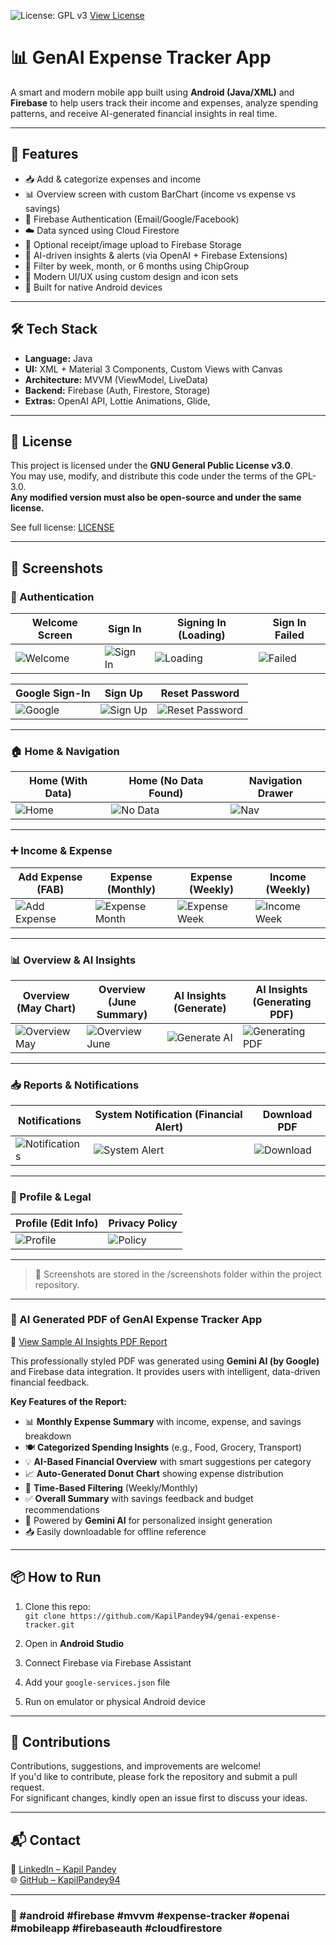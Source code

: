 ![License: GPL v3](https://img.shields.io/badge/License-GPLv3-blue.svg)
[View License](https://www.gnu.org/licenses/gpl-3.0)

# 📊 GenAI Expense Tracker App

A smart and modern mobile app built using **Android (Java/XML)** and **Firebase** to help users track their income and expenses, analyze spending patterns, and receive AI-generated financial insights in real time.

---

## 🚀 Features

- 📥 Add & categorize expenses and income
- 📊 Overview screen with custom BarChart (income vs expense vs savings)
- 🔐 Firebase Authentication (Email/Google/Facebook)
- ☁️ Data synced using Cloud Firestore
- 📁 Optional receipt/image upload to Firebase Storage
- 🧠 AI-driven insights & alerts (via OpenAI + Firebase Extensions)
- 📆 Filter by week, month, or 6 months using ChipGroup
- 🎨 Modern UI/UX using custom design and icon sets
- 📲 Built for native Android devices

---

## 🛠 Tech Stack

- **Language:** Java
- **UI:** XML + Material 3 Components, Custom Views with Canvas
- **Architecture:** MVVM (ViewModel, LiveData)
- **Backend:** Firebase (Auth, Firestore, Storage)
- **Extras:** OpenAI API, Lottie Animations, Glide, 

---

## 📄 License

This project is licensed under the **GNU General Public License v3.0**.  
You may use, modify, and distribute this code under the terms of the GPL-3.0.  
**Any modified version must also be open-source and under the same license.**

See full license: [LICENSE](./LICENSE)

---

## 📸 Screenshots

### 🔐 Authentication

| Welcome Screen | Sign In | Signing In (Loading) | Sign In Failed |
|----------------|---------|-----------------------|----------------|
| ![Welcome](screenshots/Welcome_UI.jpg) | ![Sign In](screenshots/Signin_UI.jpg) | ![Loading](screenshots/SignIn_Progress_SecureLogin_UI.jpg) | ![Failed](screenshots/SignIn_Error_Invalid_Credentials_UI.jpg) |

| Google Sign-In | Sign Up | Reset Password |
|----------------|-------------------|---------|
| ![Google](screenshots/SignIn_GoogleAccount_Selection_UI.jpg) | ![Sign Up](screenshots/SignUp_UI.jpg) | ![Reset Password](screenshots/Forgot_UI.jpg) |

---

### 🏠 Home & Navigation

| Home (With Data) | Home (No Data Found) | Navigation Drawer |
|------------------|----------------------|-------------------|
| ![Home](screenshots/Alert_NewCategory_Grocery_Notification.jpg) | ![No Data](screenshots/NoDataFound_Weekly_Home_UI.jpg) | ![Nav](screenshots/NavDrawer_Menu_UI.jpg) |

---

### ➕ Income & Expense

| Add Expense (FAB) | Expense (Monthly) | Expense (Weekly) | Income (Weekly) |
|-------------------|-------------------|------------------|------------------|
| ![Add Expense](screenshots/Expense_UI_AddExpense_FAB_Button.jpg) | ![Expense Month](screenshots/Expense_UI_Monthly.jpg) | ![Expense Week](screenshots/Expense_UI_Weekly.jpg) | ![Income Week](screenshots/Income_UI_Weekly.jpg) |


---

### 📊 Overview & AI Insights

| Overview (May Chart) | Overview (June Summary) | AI Insights (Generate) | AI Insights (Generating PDF) |
|----------------------|--------------------------|-------------------------|------------------------------|
| ![Overview May](screenshots/Overview_BarChart_May_Summary.jpg) | ![Overview June](screenshots/Overview_BarChart_Summary.jpg) | ![Generate AI](screenshots/AIInsights_Generate_PDF_UI.jpg) | ![Generating PDF](screenshots/AIInsights_GeneratingPDF_Status_UI.jpg) |

---

### 📥 Reports & Notifications

| Notifications | System Notification (Financial Alert) | Download PDF |
|---------------|----------------------------------------|----------------|
| ![Notifications](screenshots/Notifications_UI.jpg) | ![System Alert](screenshots/System_Notification_Financial_Alert_Grocery.jpg) | ![Download](screenshots/AIInsights_Generate_PDF_UI.jpg) |


---

### 👤 Profile & Legal

| Profile (Edit Info) | Privacy Policy |
|---------------------|----------------|
| ![Profile](screenshots/ProfileScreen_Edit_Save_UI.jpg) | ![Policy](screenshots/PrivacyPolicy_UI_DataInfo.jpg) |

---

>  📁 Screenshots are stored in the /screenshots folder within the project repository.
---

### 🧠 AI Generated PDF of GenAI Expense Tracker App

📄 [View Sample AI Insights PDF Report](screenshots/AI_Insights_Report.pdf)

This professionally styled PDF was generated using **Gemini AI (by Google)** and Firebase data integration. It provides users with intelligent, data-driven financial feedback.

**Key Features of the Report:**
- 📊 **Monthly Expense Summary** with income, expense, and savings breakdown
- 🍽️ **Categorized Spending Insights** (e.g., Food, Grocery, Transport)
- 💡 **AI-Based Financial Overview** with smart suggestions per category
- 📈 **Auto-Generated Donut Chart** showing expense distribution
- 📅 **Time-Based Filtering** (Weekly/Monthly)
- ✅ **Overall Summary** with savings feedback and budget recommendations
- 🧠 Powered by **Gemini AI** for personalized insight generation
- 📥 Easily downloadable for offline reference

---

## 📦 How to Run

1. Clone this repo:  
   `git clone https://github.com/KapilPandey94/genai-expense-tracker.git`

2. Open in **Android Studio**

3. Connect Firebase via Firebase Assistant

4. Add your `google-services.json` file

5. Run on emulator or physical Android device

---

## 🤝 Contributions

Contributions, suggestions, and improvements are welcome!  
If you'd like to contribute, please fork the repository and submit a pull request.  
For significant changes, kindly open an issue first to discuss your ideas.

---

## 📬 Contact

📧 [LinkedIn – Kapil Pandey](https://www.linkedin.com/in/kapil-pandey-568353318)  
🌐 [GitHub – KapilPandey94](https://github.com/KapilPandey94)

---

### 🔖 #android #firebase #mvvm #expense-tracker #openai #mobileapp #firebaseauth #cloudfirestore
